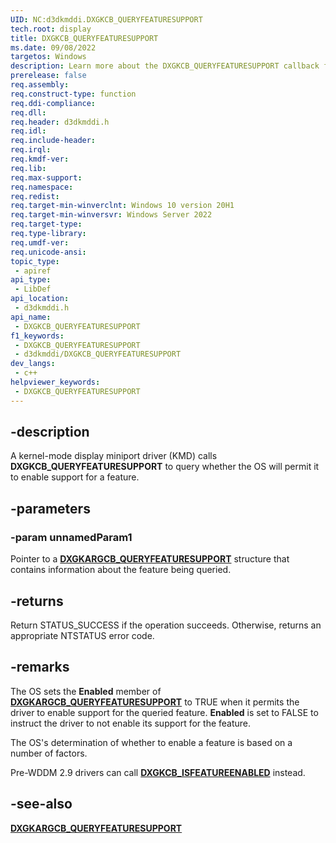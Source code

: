 ```yaml
---
UID: NC:d3dkmddi.DXGKCB_QUERYFEATURESUPPORT
tech.root: display
title: DXGKCB_QUERYFEATURESUPPORT
ms.date: 09/08/2022
targetos: Windows
description: Learn more about the DXGKCB_QUERYFEATURESUPPORT callback function.
prerelease: false
req.assembly: 
req.construct-type: function
req.ddi-compliance: 
req.dll: 
req.header: d3dkmddi.h
req.idl: 
req.include-header: 
req.irql: 
req.kmdf-ver: 
req.lib: 
req.max-support: 
req.namespace: 
req.redist: 
req.target-min-winverclnt: Windows 10 version 20H1
req.target-min-winversvr: Windows Server 2022
req.target-type: 
req.type-library: 
req.umdf-ver: 
req.unicode-ansi: 
topic_type:
 - apiref
api_type:
 - LibDef
api_location:
 - d3dkmddi.h
api_name:
 - DXGKCB_QUERYFEATURESUPPORT
f1_keywords:
 - DXGKCB_QUERYFEATURESUPPORT
 - d3dkmddi/DXGKCB_QUERYFEATURESUPPORT
dev_langs:
 - c++
helpviewer_keywords:
 - DXGKCB_QUERYFEATURESUPPORT
---
```


## -description

A kernel-mode display miniport driver (KMD) calls **DXGKCB_QUERYFEATURESUPPORT** to query whether the OS will permit it to enable support for a feature.

## -parameters

### -param unnamedParam1

Pointer to a [**DXGKARGCB_QUERYFEATURESUPPORT**](ns-d3dkmddi-dxgkargcb_queryfeaturesupport.md) structure that contains information about the feature being queried.

## -returns

Return STATUS_SUCCESS if the operation succeeds. Otherwise, returns an appropriate NTSTATUS error code.

## -remarks

The OS sets the **Enabled** member of [**DXGKARGCB_QUERYFEATURESUPPORT**](ns-d3dkmddi-dxgkargcb_queryfeaturesupport.md) to TRUE when it permits the driver to enable support for the queried feature. **Enabled** is set to FALSE to instruct the driver to not enable its support for the feature.

The OS's determination of whether to enable a feature is based on a number of factors.

Pre-WDDM 2.9 drivers can call [**DXGKCB_ISFEATUREENABLED**](nc-d3dkmddi-dxgkcb_isfeatureenabled.md) instead.

## -see-also

[**DXGKARGCB_QUERYFEATURESUPPORT**](ns-d3dkmddi-dxgkargcb_queryfeaturesupport.md)
